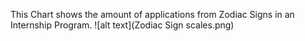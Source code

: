 This Chart shows the amount of applications from Zodiac Signs in an Internship Program. 
![alt text](Zodiac Sign scales.png)